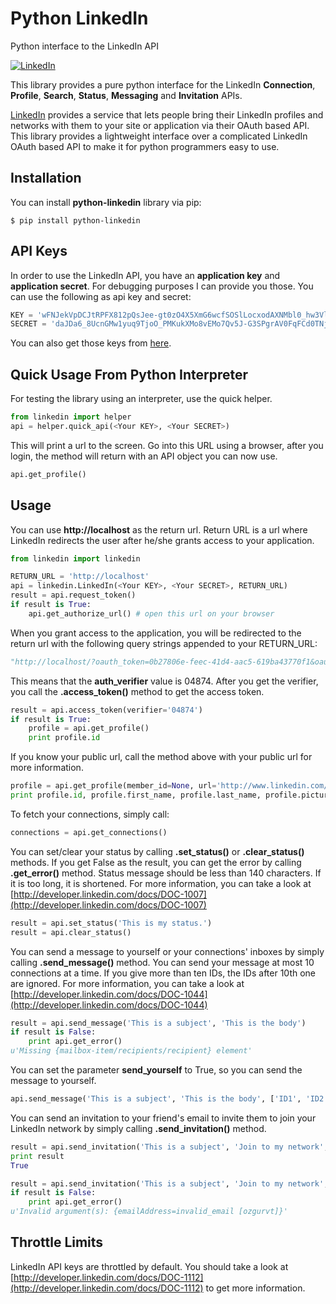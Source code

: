 # Python LinkedIn

Python interface to the LinkedIn API

[![LinkedIn](http://developer.linkedin.com/sites/default/files/LinkedIn_Logo60px.png)](http://developer.linkedin.com)

This library provides a pure python interface for the LinkedIn **Connection**, **Profile**, **Search**, **Status**, **Messaging** and **Invitation** APIs.

[LinkedIn](http://developer.linkedin.com) provides a service that lets people bring their LinkedIn profiles and networks with them to your site or application via their OAuth based API. This library provides a lightweight interface over a complicated LinkedIn OAuth based API to make it for python programmers easy to use.

## Installation

You can install **python-linkedin** library via pip:

    $ pip install python-linkedin

## API Keys

In order to use the LinkedIn API, you have an **application key** and **application secret**. For debugging purposes I can provide you those. You can use the following as api key and secret:

```python
KEY = 'wFNJekVpDCJtRPFX812pQsJee-gt0zO4X5XmG6wcfSOSlLocxodAXNMbl0_hw3Vl'
SECRET = 'daJDa6_8UcnGMw1yuq9TjoO_PMKukXMo8vEMo7Qv5J-G3SPgrAV0FqFCd0TNjQyG'
```

You can also get those keys from [here](http://developer.linkedin.com/rest).


## Quick Usage From Python Interpreter

For testing the library using an interpreter, use the quick helper.

```python
from linkedin import helper
api = helper.quick_api(<Your KEY>, <Your SECRET>)
```

This will print a url to the screen. Go into this URL using a browser, after you login, the method will return with an API object you can now use.

```python
api.get_profile()
```

## Usage

You can use **http://localhost** as the return url. Return URL is a url where LinkedIn redirects the user after he/she grants access to your application.

```python
from linkedin import linkedin

RETURN_URL = 'http://localhost'
api = linkedin.LinkedIn(<Your KEY>, <Your SECRET>, RETURN_URL)
result = api.request_token()
if result is True:
    api.get_authorize_url() # open this url on your browser
```

When you grant access to the application, you will be redirected to the return url with the following query strings appended to your RETURN_URL:

```python
"http://localhost/?oauth_token=0b27806e-feec-41d4-aac5-619ba43770f1&oauth_verifier=04874"
```

This means that the **auth_verifier** value is 04874. After you get the verifier, you call the **.access_token()** method to get the access token.

```python
result = api.access_token(verifier='04874')
if result is True:
    profile = api.get_profile()
    print profile.id
```

If you know your public url, call the method above with your public url for more information.

```python
profile = api.get_profile(member_id=None, url='http://www.linkedin.com/in/ozgurv')
print profile.id, profile.first_name, profile.last_name, profile.picture_url
```

To fetch your connections, simply call:

```python
connections = api.get_connections()
```

You can set/clear your status by calling **.set_status()** or **.clear_status()** methods. If you get False as the result, you can get the error by calling **.get_error()** method. Status message should be less than 140 characters. If it is too long, it is shortened. For more information, you can take a look at [http://developer.linkedin.com/docs/DOC-1007](http://developer.linkedin.com/docs/DOC-1007)

```python
result = api.set_status('This is my status.')
result = api.clear_status()
```

You can send a message to yourself or your connections' inboxes by simply calling **.send_message()** method. You can send your message at most 10 connections at a time. If you give more than ten IDs, the IDs after 10th one are ignored. For more information, you can take a look at [http://developer.linkedin.com/docs/DOC-1044](http://developer.linkedin.com/docs/DOC-1044)

```python
result = api.send_message('This is a subject', 'This is the body')
if result is False:
    print api.get_error()
u'Missing {mailbox-item/recipients/recipient} element'
```

You can set the parameter **send_yourself** to True, so you can send the message to yourself.

```python
api.send_message('This is a subject', 'This is the body', ['ID1', 'ID2', 'ID3'], send_yourself=True)
```

You can send an invitation to your friend's email to invite them to join your LinkedIn network by simply calling **.send_invitation()** method.

```python
result = api.send_invitation('This is a subject', 'Join to my network', 'Ozgur', 'Vatansever', 'ozgurvt@gmail.com')
print result
True

result = api.send_invitation('This is a subject', 'Join to my network', 'Ozgur', 'Vatansever', 'ozgurvt')
if result is False:
    print api.get_error()
u'Invalid argument(s): {emailAddress=invalid_email [ozgurvt]}'
```

## Throttle Limits

LinkedIn API keys are throttled by default. You should take a look at [http://developer.linkedin.com/docs/DOC-1112](http://developer.linkedin.com/docs/DOC-1112) to get more information.